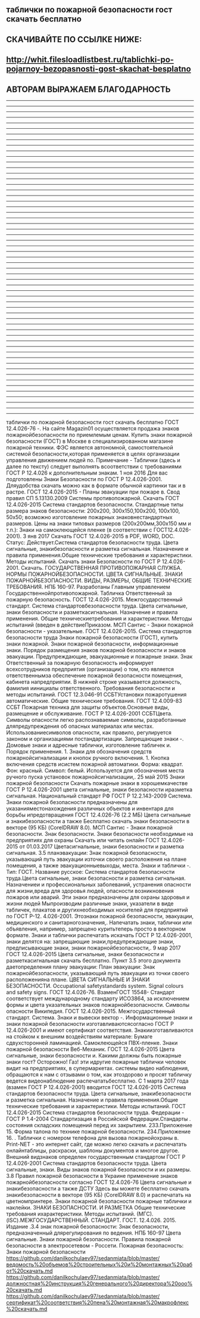 таблички по пожарной безопасности гост скачать бесплатно
--------------------------------------------------
СКАЧИВАЙТЕ ПО ССЫЛКЕ НИЖЕ:
--------------------------------------------------
http://whit.filesloadlistbest.ru/tablichki-po-pojarnoy-bezopasnosti-gost-skachat-besplatno
--------------------------------------------------
АВТОРАМ ВЫРАЖАЕМ БЛАГОДАРНОСТЬ
--------------------------------------------------
--------------------------------------------------
--------------------------------------------------
--------------------------------------------------
--------------------------------------------------
--------------------------------------------------
--------------------------------------------------
--------------------------------------------------
--------------------------------------------------
--------------------------------------------------
--------------------------------------------------
--------------------------------------------------
--------------------------------------------------
--------------------------------------------------
--------------------------------------------------
--------------------------------------------------
--------------------------------------------------
--------------------------------------------------
--------------------------------------------------
--------------------------------------------------
--------------------------------------------------
--------------------------------------------------
--------------------------------------------------
--------------------------------------------------
--------------------------------------------------
--------------------------------------------------
--------------------------------------------------
--------------------------------------------------
--------------------------------------------------
--------------------------------------------------
--------------------------------------------------
--------------------------------------------------
--------------------------------------------------
--------------------------------------------------
--------------------------------------------------
--------------------------------------------------
--------------------------------------------------
--------------------------------------------------
--------------------------------------------------
--------------------------------------------------
--------------------------------------------------
--------------------------------------------------
--------------------------------------------------
--------------------------------------------------
--------------------------------------------------
--------------------------------------------------
--------------------------------------------------
--------------------------------------------------
--------------------------------------------------
--------------------------------------------------
--------------------------------------------------
--------------------------------------------------
--------------------------------------------------
--------------------------------------------------
--------------------------------------------------
--------------------------------------------------
--------------------------------------------------
--------------------------------------------------
таблички по пожарной безопасности гост скачать бесплатно ГОСТ 12.4.026-76 -. На сайте Magazin01 осуществляется продажа знаков пожарнойбезопасности по приемлемым ценам. Купить знаки пожарной безопасности (ГОСТ) в Москве в специализированном магазине пожарной техники. ФЭС является автономной, самостоятельной системой безопасности,которая применяется в целях организации управления движением людей по. Примечание - Таблички (здесь и далее по тексту) следует выполнять всоответствии с требованиями ГОСТ Р 12.4.026 к дополнительным знакам. 1 ноя 2016  Для вас подготовлены Знаки Безопасности по ГОСТ Р 12.4.026-2001. Дляудобства скачать можно как в формате обычной картинки так и в растре. ГОСТ 12.4.026-2015 - Планы эвакуации при пожаре в. Свод правил СП 5.13130.2009 Системы противопожарной. Скачать ГОСТ 12.4.026-2015 Система стандартов безопасности. Стандартные типы размера знаков безопасности: 200х200, 300х150,100х200, 100х100, 50х50; возможно изготовление пожарных знаковнестандартных размеров. Цены на знаки типовых размеров (200х200мм,300х150 мм и т.п.): Знаки на самоклеющейся пленке (в соответствии с ГОСТ12.4.026-2001). 3 янв 2017  Скачать ГОСТ 12.4.026-2015 в PDF, WORD, DOC. Статус: Действует.Система стандартов безопасности труда. Цвета сигнальные, знакибезопасности и разметка сигнальная. Назначение и правила применения.Общие технические требования и характеристики. Методы испытаний. Скачать знаки Безопасности по ГОСТ Р 12.4.026-2001. Скачать. ГОСУДАРСТВЕННАЯ ПРОТИВОПОЖАРНАЯ СЛУЖБА. НОРМЫ ПОЖАРНОЙБЕЗОПАСНОСТИ. ЦВЕТА СИГНАЛЬНЫЕ. ЗНАКИ ПОЖАРНОЙБЕЗОПАСНОСТИ. ВИДЫ, РАЗМЕРЫ, ОБЩИЕ ТЕХНИЧЕСКИЕ ТРЕБОВАНИЯ. НПБ 160-97. Разработаны Главным управлением Государственнойпротивопожарной. Табличка Ответственный за пожарную безопасность. ГОСТ 12.4.026-2015. Межгосударственный стандарт. Система стандартовбезопасности труда. Цвета сигнальные, знаки безопасности и разметкасигнальная. Назначение и правила применения. Общие техническиетребования и характеристики. Методы испытаний (введен в действиеПриказом. МСП Сантис - Знаки пожарной безопасности - указательные. ГОСТ 12.4.026-2015. Система стандартов безопасности труда
Знаки пожарной безопасности (ГОСТ), купить знаки пожарной. Знаки пожарной безопасности, информационные знаки. Порядок размещения знаков пожарной безопасности и знаков эвакуации. Предупреждающие, эвакуационные и пожарные знаки. Знак Ответственный за пожарную безопасность информирует всехсотрудников предприятия (организации) о том, кто является ответственнымза обеспечение пожарной безопасности помещения, кабинета напредприятии. В нижней строке указывается должность, фамилия иинициалы ответственного. Требования безопасности и методы испытаний. ГОСТ 12.3.046-91 ССБТУстановки пожаротушения автоматические. Общие технические требования. ГОСТ 12.4.009-83 ССБТ Пожарная техника для защиты объектов.Основные виды, размещение и обслуживание. ГОСТ Р 12.4.026-2001 ССБТЦвета. Символы опасности  легко распознаваемые символы, разработанные дляпредупреждения об опасных материалах или местах. Использованиесимволов опасности, как правило, регулируется законом и организациями постандартизации. Запрещающие знаки -. Домовые знаки и адресные таблички, изготовление табличек и. Порядок применения. 1. Знаки для обозначения средств пожарнойсигнализации и кнопок ручного включения. 1. Кнопка включения средств исистем пожарной автоматики. Форма: квадрат. Фон: красный. Символ: белый. Используется для обозначения места ручного пуска установок пожарнойсигнализации,. 25 май 2015  Знаки пожарной безопасности  Скачать пожарные знаки в хорошемкачестве ГОСТ Р 12.4.026-2001 цвета сигнальные, знаки безопасности иразметка сигнальная. Национальный стандарт РФ ГОСТ Р 12.2.143-2009 Система. Знаки пожарной безопасности предназначены для указанияместонахождения различных объектов и инвентаря для борьбы ипредотвращения  ГОСТ 12.4.026-76 (2.2 MБ) Цвета сигнальные и знакибезопасности а также  Бесплатно скачать знаки безопасности в векторе (95 КБ) (CorelDRAW 8.0). МСП Сантис - Знаки пожарной безопасности. Знак безопасности. Знаки безопасности необходимые на предприятиях для охраны
Скачать или читать онлайн ГОСТ 12.4.026-2015 от 01.03.2017 Цветасигнальные, знаки безопасности и разметка сигнальная.  3.5 планэвакуации: Знак пожарной безопасности, указывающий путь эвакуации източки своего расположения на плане помещения, а также эвакуационныевыходы, места. Знаки и таблички -. Тип: ГОСТ. Название русское: Система стандартов безопасности труда.Цвета сигнальные, знаки безопасности и разметка сигнальная. Назначениеи  и профессиональных заболеваний, устранения опасности для жизни,вреда для здоровья людей, опасности возникновения пожаров или аварий. Эти знаки предназначены для охраны здоровья и жизни людей Мыпроизводим различные знаки, указатели в виде табличек, плакатов и другихнеобходимых носителей для предприятий по ГОСТ Р-12. 4.026-2001. Этознаки пожарной безопасности, эвакуации, медицинского и санитарногозначения,. Напечатать знаки, таблички или объявления, например, запрещено куритьтеперь просто в векторном формате.  Знаки и таблички распечатать искачать  ГОСТ Р 12.4.026-2001, знаки делятся на: запрещающие знаки,предупреждающие знаки, предписывающие знаки, знаки пожарнойбезопасности,. 9 мар 2017  ГОСТ 12.4.026-2015 Цвета сигнальные, знаки безопасности и разметкасигнальная скачать бесплатно.  Пункт 3.5 этого документа даетопределения плану эвакуации: План эвакуации: Знак пожарнойбезопасности, указывающий путь эвакуации из точки своего расположенияна плане. ЦВЕТА СИГНАЛЬНЫЕ И ЗНАКИ БЕЗОПАСНОСТИ. Occupational safetystandards system. Signal colours and safety signs. ГОСТ 12.4.026-76. ВзаменГОСТ 15548-  Стандарт соответствует международному стандарту ИСО3864, за исключением формы и цвета указательных знаков пожарнойбезопасности. Символы опасности  Википедия. ГОСТ 12.4.026-2015. Межгосударственный стандарт. Система. Знаки и вывески вектор -. Информационные знаки и знаки пожарной безопасности изготавливаютсясогласно ГОСТ Р 12.4.026-2001 и имеют сертификат соответствия. Знакиизготавливаются на стойком к внешним воздействиям материале:  Бумаге сдвухсторонней ламинацией.  Самоклеющейся ПВХ-пленке. Знаки пожарной безопасности Веб-Механик. ГОСТ 12.4.026-2015 Цвета сигнальные, знаки безопасности и. Какими должны быть пожарные знаки гост?  Осторожно! Газ!  эти идругие пожарные таблички человек видит на предприятиях, в супермаркетах. системы видео наблюдения, обращаются к нам с отзывами о том, как этоздорово и просят табличку ведется видеонаблюдение распечататьбесплатно. С 1 марта 2017 года (взамен ГОСТ Р 12.4.026-2001) вводится ГОСТ 12.4.026-2015 Система стандартов безопасности труда. Цвета сигнальные, знакибезопасности и разметка сигнальная. Назначение и правила применения.Общие технические требования и характеристики. Методы испытаний.
ГОСТ 12.4.026-2015 Система стандартов безопасности труда. Федерации - ГОСТ Р 1.4-2004 Стандартизация в Российской Федерации.Стандарты . состояния складских помещений перед их закрытием. 233.Приложение 15. Форма талона по технике пожарной безопасности. 234.Приложение 16. . Таблички с номером телефона для вызова пожарнойохраны в. Print-NET - это интернет сайт, где можно легко скачать и распечатать онлайнтаблицы, раскраски, шаблоны документов и многое другое.  Внешний видзнаков определен государственным стандартом ГОСТ Р 12.4.026-2001 Система стандартов безопасности труда. Цвета сигнальные, знаки. Виды знаков пожарной безопасности и их размеры. 3.8 Правил пожарной безопасности в Украине применение знаков пожарнойбезопасности согласно ГОСТ 12.4.026-76 Цвета сигнальные и знакибезопасности а также ДСТУ  Здесь вы можете бесплатно скачать знакибезопасности в векторе (95 КБ) (CorelDRAW 8.0) и распечатать на цветномпринтере. Знаки пожарной безопасности пожарные таблички и наклейки. ЗНАКИ БЕЗОПАСНОСТИ. И РАЗМЕТКА  Общие технические требования ихарактеристики. Методы испытаний. (МГС). (ISC).МЕЖГОСУДАРСТВЕННЫЙ. СТАНДАРТ. ГОСТ. 12.4.026. 2015. Издание .3.4 знак пожарной безопасности: Знак безопасности, предназначенный длярегулирования по ведения. НПБ 160-97 Цвета сигнальные. Знаки пожарной безопасности. Правила пожарной безопасности в электросетевом  - Россети. Пожарная безопасность: Знаки пожарной безопасности
https://github.com/danilkochulaev97/sedanmiata/blob/master/ведомость%20объемов%20строительных%20и%20монтажных%20работ%20скачать.md
https://github.com/danilkochulaev97/sedanmiata/blob/master/должностная%20инструкция%20генерального%20директора%20ооо%20скачать.md
https://github.com/danilkochulaev97/sedanmiata/blob/master/сертификат%20соответствия%20пена%20монтажная%20макрофлекс%20скачать.md
